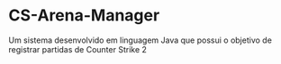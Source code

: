 # CS-Arena-Manager
Um sistema desenvolvido em linguagem Java que possui o objetivo de registrar partidas de Counter Strike 2
